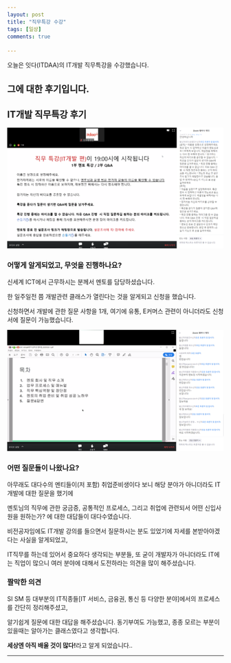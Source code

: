```yaml
---
layout: post
title: "직무특강 수강"
tags: [일상]
comments: true

---
```

오늘은 잇다(ITDAA)의 IT개발 직무특강을 수강했습니다.

그에 대한 후기입니다.
---
## IT개발 직무특강 후기

<img src="https://raw.githubusercontent.com/junghyun100/junghyun100.github.io/master/images/%EC%A7%81%EB%AC%B4%ED%8A%B9%EA%B0%95%20IT%EA%B0%9C%EB%B0%9C%ED%8E%B8/%EC%A7%81%EB%AC%B4%ED%8A%B9%EA%B0%95(IT%EA%B0%9C%EB%B0%9C%ED%8E%B8)1.PNG">

### 어떻게 알게되었고, 무엇을 진행하나요?

신세계 ICT에서 근무하시는 분께서 멘토를 담당하셨습니다. 

한 일주일전 쯤 개발관련 클래스가 열린다는 것을 알게되고 신청을 했습니다.

신청하면서 개발에 관한 질문 사항을 1개, 여기에 유통, E커머스 관련이 아니더라도 신청서에 질문이 가능했습니다.

<img src="https://github.com/junghyun100/junghyun100.github.io/blob/master/images/%EC%A7%81%EB%AC%B4%ED%8A%B9%EA%B0%95%20IT%EA%B0%9C%EB%B0%9C%ED%8E%B8/%EC%A7%81%EB%AC%B4%ED%8A%B9%EA%B0%95(IT%EA%B0%9C%EB%B0%9C%ED%8E%B8)2.png">

### 어떤 질문들이 나왔나요?

아무래도 대다수의 멘티들이(저 포함) 취업준비생이다 보니 해당 분야가 아니더라도 IT개발에 대한 질문을 했기에 

멘토님의 직무에 관한 궁금증, 공통적인 프로세스, 그리고 취업에 관련되서 어떤 신입사원을 원하는가? 에 대한 대답들이 대다수였습니다.

비전공자임에도 IT개발 강의를 들으면서 질문하시는 분도 있었기에 자세를 본받아야겠다는 사실을 알게되었고,

IT직무를 하는데 있어서 중요하다 생각되는 부분들, 또 굳이 개발자가 아니더라도 IT에는 직업이 많으니 여러 분야에 대해서 도전하라는 의견을 많이 해주셨습니다.

### 짤막한 의견

SI SM 등 대부분의 IT직종들[IT 서비스, 금융권, 통신 등 다양한 분야]에서의 프로세스를 간단히 정리해주셨고,

알기쉽게 질문에 대한 대답을 해주셨습니다. 동기부여도 가능했고, 종종 모르는 부분이 있을때는 알아가는 클래스였다고 생각합니다.

<strong>세상엔 아직 배울 것이 많다!</strong>라고 알게 되었습니다..

---
